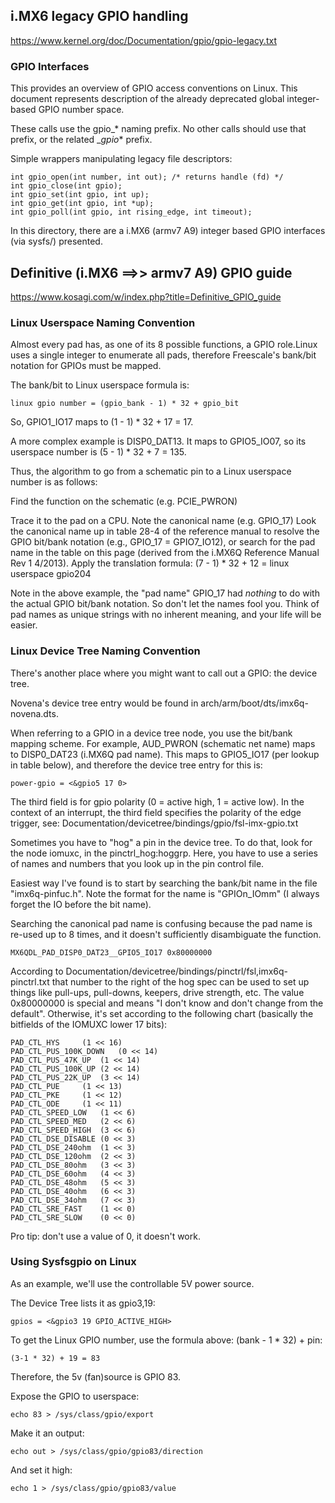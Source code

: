 ## i.MX6 legacy GPIO handling
https://www.kernel.org/doc/Documentation/gpio/gpio-legacy.txt

### GPIO Interfaces

This provides an overview of GPIO access conventions on Linux. This document represents
description of the already deprecated global integer-based GPIO number space.

These calls use the gpio_* naming prefix. No other calls should use that prefix, or the
related __gpio_* prefix.

Simple wrappers manipulating legacy file descriptors:

	int gpio_open(int number, int out); /* returns handle (fd) */
	int gpio_close(int gpio);
	int gpio_set(int gpio, int up);
	int gpio_get(int gpio, int *up);
	int gpio_poll(int gpio, int rising_edge, int timeout);

In this directory, there are a i.MX6 (armv7 A9) integer based GPIO interfaces (via
sysfs/) presented.

## Definitive (i.MX6 ==>> armv7 A9) GPIO guide
https://www.kosagi.com/w/index.php?title=Definitive_GPIO_guide

### Linux Userspace Naming Convention

Almost every pad has, as one of its 8 possible functions, a GPIO role.Linux uses a single integer
to enumerate all pads,  therefore Freescale's bank/bit notation for GPIOs must be mapped.

The bank/bit to Linux userspace formula is:

	linux gpio number = (gpio_bank - 1) * 32 + gpio_bit

So, GPIO1_IO17 maps to (1 - 1) * 32 + 17 = 17.

A more complex example is DISP0_DAT13. It maps to GPIO5_IO07, so its userspace number is
(5 - 1) * 32 + 7 = 135.

Thus, the algorithm to go from a schematic pin to a Linux userspace number is as follows:

Find the function on the schematic (e.g. PCIE_PWRON)

Trace it to the pad on a CPU. Note the canonical name (e.g. GPIO_17)
Look the canonical name up in table 28-4 of the reference manual to resolve the GPIO bit/bank
notation (e.g., GPIO_17 = GPIO7_IO12), or search for the pad name in the table on this page
(derived from the i.MX6Q Reference Manual Rev 1 4/2013).
Apply the translation formula: (7 - 1) * 32 + 12 = linux userspace gpio204

Note in the above example, the "pad name" GPIO_17 had *nothing* to do with the actual GPIO
bit/bank notation. So don't let the names fool you. Think of pad names as unique strings with
no inherent meaning, and your life will be easier.

### Linux Device Tree Naming Convention

There's another place where you might want to call out a GPIO: the device tree.

Novena's device tree entry would be found in arch/arm/boot/dts/imx6q-novena.dts.

When referring to a GPIO in a device tree node, you use the bit/bank mapping scheme. For example,
AUD_PWRON (schematic net name) maps to DISP0_DAT23 (i.MX6Q pad name). This maps to GPIO5_IO17 (per
lookup in table below), and therefore the device tree entry for this is:

	power-gpio = <&gpio5 17 0>

The third field is for gpio polarity (0 = active high, 1 = active low). In the context of an interrupt,
the third field specifies the polarity of the edge trigger, see: Documentation/devicetree/bindings/gpio/fsl-imx-gpio.txt

Sometimes you have to "hog" a pin in the device tree. To do that, look for the node iomuxc, in the
pinctrl_hog:hoggrp. Here, you have to use a series of names and numbers that you look up in the pin
control file.

Easiest way I've found is to start by searching the bank/bit name in the file "imx6q-pinfuc.h". Note
the format for the name is "GPIOn_IOmm" (I always forget the IO before the bit name).

Searching the canonical pad name is confusing because the pad name is re-used up to 8 times, and it
doesn't sufficiently disambiguate the function.

	MX6QDL_PAD_DISP0_DAT23__GPIO5_IO17 0x80000000

According to Documentation/devicetree/bindings/pinctrl/fsl,imx6q-pinctrl.txt that number to the right
of the hog spec can be used to set up things like pull-ups, pull-downs, keepers, drive strength, etc.
The value 0x80000000 is special and means "I don't know and don't change from the default". Otherwise,
it's set according to the following chart (basically the bitfields of the IOMUXC lower 17 bits):

	PAD_CTL_HYS		(1 << 16)
	PAD_CTL_PUS_100K_DOWN	(0 << 14)
	PAD_CTL_PUS_47K_UP	(1 << 14)
	PAD_CTL_PUS_100K_UP	(2 << 14)
	PAD_CTL_PUS_22K_UP	(3 << 14)
	PAD_CTL_PUE		(1 << 13)
	PAD_CTL_PKE		(1 << 12)
	PAD_CTL_ODE		(1 << 11)
	PAD_CTL_SPEED_LOW	(1 << 6)
	PAD_CTL_SPEED_MED	(2 << 6)
	PAD_CTL_SPEED_HIGH	(3 << 6)
	PAD_CTL_DSE_DISABLE	(0 << 3)
	PAD_CTL_DSE_240ohm	(1 << 3)
	PAD_CTL_DSE_120ohm	(2 << 3)
	PAD_CTL_DSE_80ohm	(3 << 3)
	PAD_CTL_DSE_60ohm	(4 << 3)
	PAD_CTL_DSE_48ohm	(5 << 3)
	PAD_CTL_DSE_40ohm	(6 << 3)
	PAD_CTL_DSE_34ohm	(7 << 3)
	PAD_CTL_SRE_FAST	(1 << 0)
	PAD_CTL_SRE_SLOW	(0 << 0)

Pro tip: don't use a value of 0, it doesn't work.

### Using Sysfsgpio on Linux

As an example, we'll use the controllable 5V power source.

The Device Tree lists it as gpio3,19:

	gpios = <&gpio3 19 GPIO_ACTIVE_HIGH>

To get the Linux GPIO number, use the formula above: (bank - 1 * 32) + pin:

	(3-1 * 32) + 19 = 83

Therefore, the 5v (fan)source is GPIO 83.

Expose the GPIO to userspace:

	echo 83 > /sys/class/gpio/export

Make it an output:

	echo out > /sys/class/gpio/gpio83/direction

And set it high:

	echo 1 > /sys/class/gpio/gpio83/value
